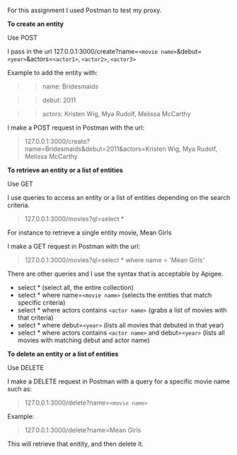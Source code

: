 For this assignment I used Postman to test my proxy. 

**To create an entity**

Use POST

I pass in the url 127.0.0.1:3000/create?name=`<movie name>`&debut=`<year>`&actors=`<actor1>`, `<actor2>`, `<actor3>`

Example to add the entity with:
>>  name: Bridesmaids

>>  debut: 2011

>>  actors: Kristen Wig, Mya Rudolf, Melissa McCarthy
  
  I make a POST request in Postman with the url:

>127.0.0.1:3000/create?name=Bridesmaids&debut=2011&actors=Kristen Wig, Mya Rudolf, Melissa McCarthy


**To retrieve an entity or a list of entities**

Use GET

I use queries to access an entity or a list of entities depending on the search criteria.

>127.0.0.1:3000/movies?ql=select * <enter specific query>

For instance to retrieve a single entity movie, Mean Girls

I make a GET request in Postman with the url:

>127.0.0.1:3000/movies?ql=select * where name = 'Mean Girls'

There are other queries and I use the syntax that is acceptable by Apigee.

* select * (select all, the entire collection)
* select * where name=`<movie name>` (selects the entities that match specific criteria)
* select * where actors contains `<actor name>` (grabs a list of movies with that criteria)
* select * where debut=`<year>` (lists all movies that debuted in that year)
* select * where actors contains `<actor name>` and debut=`<year>` (lists all movies with matching debut
and actor name)

**To delete an entity or a list of entities**

Use DELETE

I make a DELETE request in Postman with a query for a specific movie name such as:

>127.0.0.1:3000/delete?name=`<movie name>`

Example: 

>127.0.0.1:3000/delete?name=Mean Girls

This will retrieve that enitity, and then delete it.


